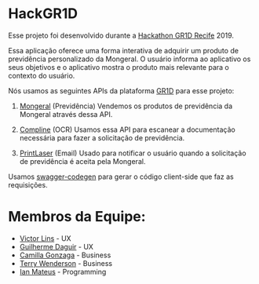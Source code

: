# HackGR1D
Esse projeto foi desenvolvido durante a [Hackathon GR1D Recife](https://hackagr1d.com.br/) 2019.

Essa aplicação oferece uma forma interativa de adquirir um produto de previdência personalizado da Mongeral. O usuário informa ao aplicativo os seus objetivos e o aplicativo mostra o produto mais relevante para o contexto do usuário.

Nós usamos as seguintes APIs da plataforma [GR1D](https://insurance.gr1d.io/) para esse projeto:

1. [Mongeral](https://www.mongeralaegon.com.br/) (Previdência)
Vendemos os produtos de previdência da Mongeral através dessa API.

2. [Compline](https://www.compline.com.br/) (OCR)
Usamos essa API para escanear a documentação necessária para fazer a solicitação de previdência.

3. [PrintLaser](http://www.printlaser.com/) (Email)
Usado para notificar o usuário quando a solicitação de previdência é aceita pela Mongeral.

Usamos [swagger-codegen](https://github.com/swagger-api/swagger-codegen) para gerar o código client-side que faz as requisições.

# Membros da Equipe:
- [Victor Lins](https://www.linkedin.com/in/victor-lins-3a9035168/) - UX
- [Guilherme Daguir](https://br.linkedin.com/in/guilherme-daguir) - UX
- [Camilla Gonzaga](https://www.linkedin.com/in/camillagmoreira/) - Business
- [Terry Wenderson](https://br.linkedin.com/in/terryalvis) - Business
- [Ian Mateus](https://br.linkedin.com/in/ian-manor) - Programming
